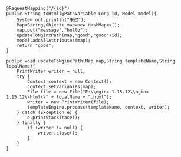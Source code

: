     @RequestMapping("/{id}")
    public String toHtml(@PathVariable Long id, Model model){
        System.out.println("来过");
        Map<String,Object> map=new HashMap<>();
        map.put("message","hello");
        updateToNginxPath(map,"good","good"+id);
        model.addAllAttributes(map);
        return "good";
    }
    
    public void updateToNginxPath(Map map,String templateName,String localName){
        PrintWriter writer = null;
        try {
            Context context = new Context();
            context.setVariables(map);
            File file = new File("E:\\nginx-1.15.12\\nginx-1.15.12\\html\\" + localName + ".html");
            writer = new PrintWriter(file);
            templateEngine.process(templateName, context, writer);
        } catch (Exception e) {
            e.printStackTrace();
        } finally {
            if (writer != null) {
                writer.close();
            }
        }
    }


